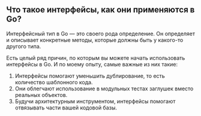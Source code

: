 ## Что такое интерфейсы, как они применяются в Go?


Интерфейсный тип в Go — это своего рода определение. Он определяет и описывает конкретные методы, которые должны быть у какого-то другого типа.


Есть целый ряд причин, по которым вы можете начать использовать интерфейсы в Go. И по моему опыту, самые важные из них такие:

1. Интерфейсы помогают уменьшить дублирование, то есть количество шаблонного кода.
2. Они облегчают использование в модульных тестах заглушек вместо реальных объектов.
2. Будучи архитектурным инструментом, интерфейсы помогают отвязывать части вашей кодовой базы.